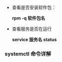 - 查看是否安装软件包：

  **rpm -q 软件包名**

- 查看服务是否在运行

  **service 服务名 status**





### systemctl 命令详解





